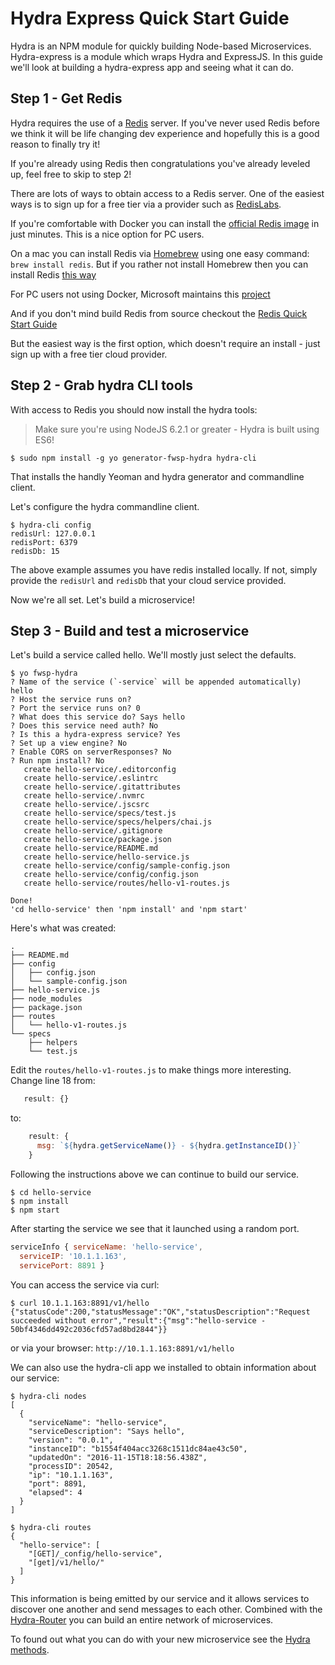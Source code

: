 # Hydra Express Quick Start Guide

Hydra is an NPM module for quickly building Node-based Microservices. Hydra-express is a module which wraps Hydra and ExpressJS. In this guide we'll look at building a hydra-express app and seeing what it can do.

## Step 1 - Get Redis
Hydra requires the use of a [Redis](http://redis.io/) server. If you've never used Redis before we think it will be life changing dev experience and hopefully this is a good reason to finally try it!

If you're already using Redis then congratulations you've already leveled up, feel free to skip to step 2!

There are lots of ways to obtain access to a Redis server.  One of the easiest ways is to sign up for a free tier via a provider such as [RedisLabs](https://redislabs.com/pricing).

If you're comfortable with Docker you can install the [official Redis image](https://hub.docker.com/_/redis/) in just minutes. This is a nice option for PC users.

On a mac you can install Redis via [Homebrew](http://brew.sh/) using one easy command: `brew install redis`.  But if you rather not install Homebrew then you can install Redis [this way](http://jasdeep.ca/2012/05/installing-redis-on-mac-os-x/)

For PC users not using Docker, Microsoft maintains this [project](https://github.com/MSOpenTech/redis)

And if you don't mind build Redis from source checkout the [Redis Quick Start Guide](http://redis.io/topics/quickstart)

But the easiest way is the first option, which doesn't require an install - just sign up with a free tier cloud provider.

## Step 2 - Grab hydra CLI tools

With access to Redis you should now install the hydra tools:

> Make sure you're using NodeJS 6.2.1 or greater - Hydra is built using ES6!

```shell
$ sudo npm install -g yo generator-fwsp-hydra hydra-cli
```

That installs the handly Yeoman and hydra generator and commandline client.

Let's configure the hydra commandline client.

```shell
$ hydra-cli config
redisUrl: 127.0.0.1
redisPort: 6379
redisDb: 15
```

The above example assumes you have redis installed locally. If not, simply provide the `redisUrl` and `redisDb` that your cloud service provided.

Now we're all set. Let's build a microservice!

## Step 3 - Build and test a microservice

Let's build a service called hello. We'll mostly just select the defaults.

```shell
$ yo fwsp-hydra
? Name of the service (`-service` will be appended automatically) hello
? Host the service runs on?
? Port the service runs on? 0
? What does this service do? Says hello
? Does this service need auth? No
? Is this a hydra-express service? Yes
? Set up a view engine? No
? Enable CORS on serverResponses? No
? Run npm install? No
   create hello-service/.editorconfig
   create hello-service/.eslintrc
   create hello-service/.gitattributes
   create hello-service/.nvmrc
   create hello-service/.jscsrc
   create hello-service/specs/test.js
   create hello-service/specs/helpers/chai.js
   create hello-service/.gitignore
   create hello-service/package.json
   create hello-service/README.md
   create hello-service/hello-service.js
   create hello-service/config/sample-config.json
   create hello-service/config/config.json
   create hello-service/routes/hello-v1-routes.js

Done!
'cd hello-service' then 'npm install' and 'npm start'
```

Here's what was created:
```
.
├── README.md
├── config
│   ├── config.json
│   └── sample-config.json
├── hello-service.js
├── node_modules
├── package.json
├── routes
│   └── hello-v1-routes.js
└── specs
    ├── helpers
    └── test.js
```

Edit the `routes/hello-v1-routes.js` to make things more interesting.
Change line 18 from:

```javascript
   result: {}
```

to:

```javascript
    result: {
      msg: `${hydra.getServiceName()} - ${hydra.getInstanceID()}`
    }  
```

Following the instructions above we can continue to build our service.

```shell
$ cd hello-service
$ npm install
$ npm start
```

After starting the service we see that it launched using a random port.

```javascript
serviceInfo { serviceName: 'hello-service',
  serviceIP: '10.1.1.163',
  servicePort: 8891 }
```

You can access the service via curl:

```shell
$ curl 10.1.1.163:8891/v1/hello
{"statusCode":200,"statusMessage":"OK","statusDescription":"Request succeeded without error","result":{"msg":"hello-service - 50bf4346dd492c2036cfd57ad8bd2844"}}
```

or via your browser: `http://10.1.1.163:8891/v1/hello`

We can also use the hydra-cli app we installed to obtain information about our service:

```
$ hydra-cli nodes
[
  {
    "serviceName": "hello-service",
    "serviceDescription": "Says hello",
    "version": "0.0.1",
    "instanceID": "b1554f404acc3268c1511dc84ae43c50",
    "updatedOn": "2016-11-15T18:18:56.438Z",
    "processID": 20542,
    "ip": "10.1.1.163",
    "port": 8891,
    "elapsed": 4
  }
]
```

```
$ hydra-cli routes
{
  "hello-service": [
    "[GET]/_config/hello-service",
    "[get]/v1/hello/"
  ]
}
```

This information is being emitted by our service and it allows services to discover one another and send messages to each other.  Combined with the [Hydra-Router](https://github.com/flywheelsports/hydra-router) you can build an entire network of microservices.

To found out what you can do with your new microservice see the [Hydra methods](https://github.com/flywheelsports/hydra/blob/master/documentation.md#hydra-methods).
